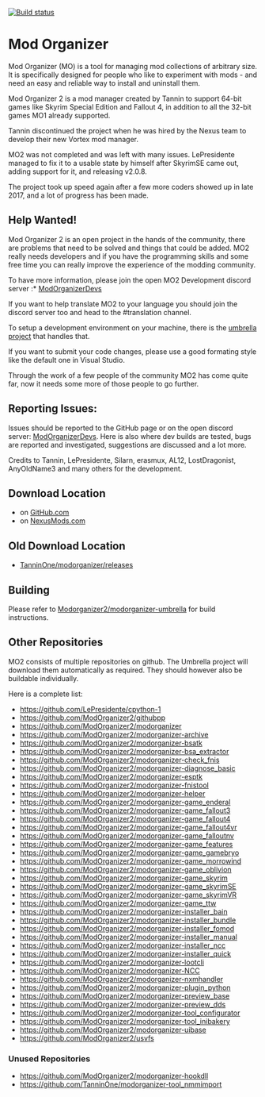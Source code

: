 [![Build status](https://ci.appveyor.com/api/projects/status/23qmd9rufv9vpmg7?svg=true)](https://ci.appveyor.com/project/Modorganizer2/modorganizer)

# Mod Organizer

Mod Organizer (MO) is a tool for managing mod collections of arbitrary size. It is specifically designed for people who like to experiment with mods - and need an easy and reliable way to install and uninstall them.

Mod Organizer 2 is a mod manager created by Tannin to support 64-bit games like Skyrim Special Edition and Fallout 4, in addition to all the 32-bit games MO1 already supported.

Tannin discontinued the project when he was hired by the Nexus team to develop their new Vortex mod manager.

MO2 was not completed and was left with many issues. LePresidente managed to fix it to a usable state by himself after SkyrimSE came out, adding support for it, and releasing v2.0.8.

The project took up speed again after a few more coders showed up in late 2017, and a lot of progress has been made.

## Help Wanted!

Mod Organizer 2 is an open project in the hands of the community, there are problems that need to be solved and things that could be added. MO2 really needs developers and if you have the programming skills and some free time you can really improve the experience of the modding community.

To have more information, please join the open MO2 Development discord server :* [ModOrganizerDevs](https://discord.gg/vD2ZbfX)

If you want to help translate MO2 to your language you should join the discord server too and head to the #translation channel.

To setup a development environment on your machine, there is the [umbrella project](https://github.com/Modorganizer2/modorganizer-umbrella) that handles that.

If you want to submit your code changes, please use a good formating style like the default one in Visual Studio.

Through the work of a few people of the community MO2 has come quite far, now it needs some more of those people to go further.

## Reporting Issues:

Issues should be reported to the GitHub page or on the open discord server: [ModOrganizerDevs](https://discord.gg/vD2ZbfX). Here is also where dev builds are tested, bugs are reported and investigated, suggestions are discussed and a lot more.

Credits to Tannin, LePresidente, Silarn, erasmux, AL12, LostDragonist, AnyOldName3 and many others for the development.

## Download Location

* on [GitHub.com](https://github.com/Modorganizer2/modorganizer/releases)
* on [NexusMods.com](https://www.nexusmods.com/skyrimspecialedition/mods/6194)

## Old Download Location

* [TanninOne/modorganizer/releases](https://github.com/TanninOne/modorganizer/releases)

## Building

Please refer to [Modorganizer2/modorganizer-umbrella](https://github.com/Modorganizer2/modorganizer-umbrella) for build instructions.

## Other Repositories

MO2 consists of multiple repositories on github. The Umbrella project will download them automatically as required. They should however also be buildable individually.

Here is a complete list:

* https://github.com/LePresidente/cpython-1
* https://github.com/ModOrganizer2/githubpp
* https://github.com/ModOrganizer2/modorganizer
* https://github.com/ModOrganizer2/modorganizer-archive
* https://github.com/ModOrganizer2/modorganizer-bsatk
* https://github.com/ModOrganizer2/modorganizer-bsa_extractor
* https://github.com/ModOrganizer2/modorganizer-check_fnis
* https://github.com/ModOrganizer2/modorganizer-diagnose_basic
* https://github.com/ModOrganizer2/modorganizer-esptk
* https://github.com/ModOrganizer2/modorganizer-fnistool
* https://github.com/ModOrganizer2/modorganizer-helper
* https://github.com/ModOrganizer2/modorganizer-game_enderal
* https://github.com/ModOrganizer2/modorganizer-game_fallout3
* https://github.com/ModOrganizer2/modorganizer-game_fallout4
* https://github.com/ModOrganizer2/modorganizer-game_fallout4vr
* https://github.com/ModOrganizer2/modorganizer-game_falloutnv
* https://github.com/ModOrganizer2/modorganizer-game_features
* https://github.com/ModOrganizer2/modorganizer-game_gamebryo
* https://github.com/ModOrganizer2/modorganizer-game_morrowind
* https://github.com/ModOrganizer2/modorganizer-game_oblivion
* https://github.com/ModOrganizer2/modorganizer-game_skyrim
* https://github.com/ModOrganizer2/modorganizer-game_skyrimSE
* https://github.com/ModOrganizer2/modorganizer-game_skyrimVR
* https://github.com/ModOrganizer2/modorganizer-game_ttw
* https://github.com/ModOrganizer2/modorganizer-installer_bain
* https://github.com/ModOrganizer2/modorganizer-installer_bundle
* https://github.com/ModOrganizer2/modorganizer-installer_fomod
* https://github.com/ModOrganizer2/modorganizer-installer_manual
* https://github.com/ModOrganizer2/modorganizer-installer_ncc
* https://github.com/ModOrganizer2/modorganizer-installer_quick
* https://github.com/ModOrganizer2/modorganizer-lootcli
* https://github.com/ModOrganizer2/modorganizer-NCC
* https://github.com/ModOrganizer2/modorganizer-nxmhandler
* https://github.com/ModOrganizer2/modorganizer-plugin_python
* https://github.com/ModOrganizer2/modorganizer-preview_base
* https://github.com/ModOrganizer2/modorganizer-preview_dds
* https://github.com/ModOrganizer2/modorganizer-tool_configurator
* https://github.com/ModOrganizer2/modorganizer-tool_inibakery
* https://github.com/ModOrganizer2/modorganizer-uibase
* https://github.com/ModOrganizer2/usvfs

### Unused Repositories
* https://github.com/ModOrganizer2/modorganizer-hookdll
* https://github.com/TanninOne/modorganizer-tool_nmmimport
